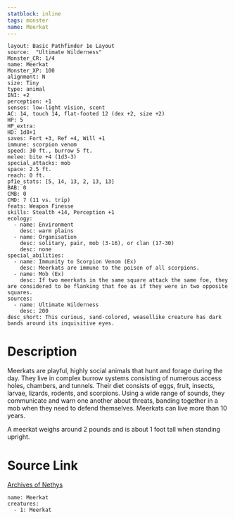 ```yaml
---
statblock: inline
tags: monster
name: Meerkat
---
```

```statblock
layout: Basic Pathfinder 1e Layout
source:  "Ultimate Wilderness"
Monster_CR: 1/4
name: Meerkat
Monster_XP: 100
alignment: N
size: Tiny
type: animal
INI: +2
perception: +1
senses: low-light vision, scent
AC: 14, touch 14, flat-footed 12 (dex +2, size +2)
HP: 5
HP_extra: 
HD: 1d8+1
saves: Fort +3, Ref +4, Will +1
immune: scorpion venom
speed: 30 ft., burrow 5 ft.
melee: bite +4 (1d3-3)
special_attacks: mob
space: 2.5 ft.
reach: 0 ft.
pf1e_stats: [5, 14, 13, 2, 13, 13]
BAB: 0
CMB: 0
CMD: 7 (11 vs. trip)
feats: Weapon Finesse
skills: Stealth +14, Perception +1
ecology:
  - name: Environment
    desc: warm plains
  - name: Organisation
    desc: solitary, pair, mob (3-16), or clan (17-30)
    desc: none
special_abilities:
  - name: Immunity to Scorpion Venom (Ex)
    desc: Meerkats are immune to the poison of all scorpions.
  - name: Mob (Ex)
    desc: If two meerkats in the same square attack the same foe, they are considered to be flanking that foe as if they were in two opposite squares.
sources:
  - name: Ultimate Wilderness
    desc: 200
desc_short: This curious, sand-colored, weasellike creature has dark bands around its inquisitive eyes.
```
# Description
Meerkats are playful, highly social animals that hunt and forage during the day. They live in complex burrow systems consisting of numerous access holes, chambers, and tunnels. Their diet consists of eggs, fruit, insects, larvae, lizards, rodents, and scorpions. Using a wide range of sounds, they communicate and warn one another about threats, banding together in a mob when they need to defend themselves. Meerkats can live more than 10 years.

 A meerkat weighs around 2 pounds and is about 1 foot tall when standing upright.
# Source Link
[Archives of Nethys](https://aonprd.com/MonsterDisplay.aspx?ItemName=Meerkat)
```encounter-table
name: Meerkat
creatures:
  - 1: Meerkat
```
